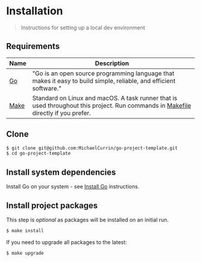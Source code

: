 # Installation
> Instructions for setting up a local dev environment


## Requirements

| Name     | Description                                                                                                                                    |
| -------- | ---------------------------------------------------------------------------------------------------------------------------------------------- |
| [Go][]   | "Go is an open source programming language that makes it easy to build simple, reliable, and efficient software."                              |
| [Make][] | Standard on Linux and macOS. A task runner that is used throughout this project. Run commands in [Makefile](/Makefile) directly if you prefer. |

[Go]: https://golang.org
[Make]: https://www.gnu.org/software/make/


## Clone

```sh
$ git clone git@github.com:MichaelCurrin/go-project-template.git
$ cd go-project-template
```


## Install system dependencies

Install Go on your system - see [Install Go](https://michaelcurrin.github.io/dev-cheatsheets/cheatsheets/go/install-go.html) instructions.


## Install project packages

This step is _optional_ as packages will be installed on an initial run.

```sh
$ make install
```

If you need to upgrade all packages to the latest:

```sh
$ make upgrade
```
